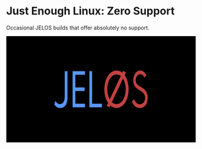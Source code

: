 # Just Enough Linux: Zero Support

Occasional JELOS builds that offer absolutely no support.

![alt text](https://github.com/trevholland/JELZS/blob/main/splash.png?raw=true)
